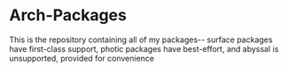 # Arch-Packages
This is the repository containing all of my packages-- surface packages have first-class support, photic packages have best-effort, and abyssal is unsupported, provided for convenience
